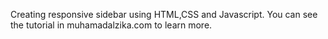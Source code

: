 Creating responsive sidebar using HTML,CSS and Javascript.
You can see the tutorial in muhamadalzika.com to learn more.
